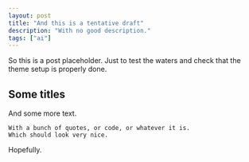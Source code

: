 ```yaml
---
layout: post
title: "And this is a tentative draft"
description: "With no good description."
tags: ["ai"]
---
```


So this is a post placeholder. Just to test the waters and check that the theme setup is properly done.

## Some titles

And some more text.

    With a bunch of quotes, or code, or whatever it is.
    Which should look very nice.

Hopefully.
